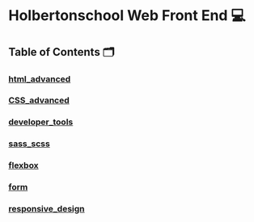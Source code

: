 # **Holbertonschool Web Front End** :computer:

## **Table of Contents** :card_index_dividers:

### [html_advanced](https://github.com/Qcarvalhooliveira/holbertonschool-web_front_end/tree/master/html_advanced)

### [CSS_advanced](https://github.com/Qcarvalhooliveira/holbertonschool-web_front_end/tree/master/CSS_advanced)

### [developer_tools](https://github.com/Qcarvalhooliveira/holbertonschool-web_front_end/tree/main/developer_tools)

### [sass_scss](https://github.com/Qcarvalhooliveira/holbertonschool-web_front_end/tree/master/sass_scss)

### [flexbox](https://github.com/Qcarvalhooliveira/holbertonschool-web_front_end/tree/master/flexbox)

### [form](https://github.com/Qcarvalhooliveira/holbertonschool-web_front_end/tree/master/form)

### [responsive_design](https://github.com/Qcarvalhooliveira/holbertonschool-web_front_end/tree/master/responsive_design)